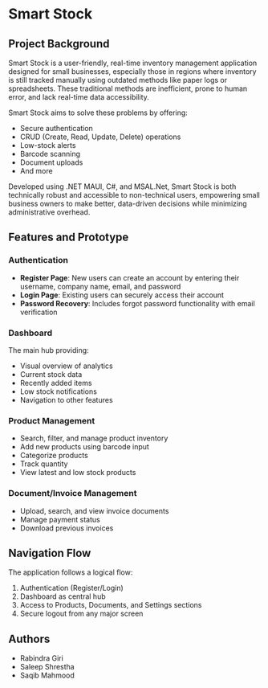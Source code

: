 # Smart Stock

## Project Background
Smart Stock is a user-friendly, real-time inventory management application designed for small businesses, especially those in regions where inventory is still tracked manually using outdated methods like paper logs or spreadsheets. These traditional methods are inefficient, prone to human error, and lack real-time data accessibility.

Smart Stock aims to solve these problems by offering:
- Secure authentication
- CRUD (Create, Read, Update, Delete) operations
- Low-stock alerts
- Barcode scanning
- Document uploads
- And more

Developed using .NET MAUI, C#, and MSAL.Net, Smart Stock is both technically robust and accessible to non-technical users, empowering small business owners to make better, data-driven decisions while minimizing administrative overhead.

## Features and Prototype

### Authentication
- **Register Page**: New users can create an account by entering their username, company name, email, and password
- **Login Page**: Existing users can securely access their account
- **Password Recovery**: Includes forgot password functionality with email verification

### Dashboard
The main hub providing:
- Visual overview of analytics
- Current stock data
- Recently added items
- Low stock notifications
- Navigation to other features

### Product Management
- Search, filter, and manage product inventory
- Add new products using barcode input
- Categorize products
- Track quantity
- View latest and low stock products

### Document/Invoice Management
- Upload, search, and view invoice documents
- Manage payment status
- Download previous invoices

## Navigation Flow
The application follows a logical flow:
1. Authentication (Register/Login)
2. Dashboard as central hub
3. Access to Products, Documents, and Settings sections
4. Secure logout from any major screen

## Authors
- Rabindra Giri
- Saleep Shrestha
- Saqib Mahmood